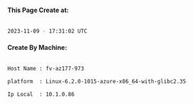 
   
#### This Page Create at:

```bash

2023-11-09 - 17:31:02 UTC

```

#### Create By Machine:

```bash

Host Name : fv-az177-973

platform  : Linux-6.2.0-1015-azure-x86_64-with-glibc2.35

Ip Local  : 10.1.0.86

```

